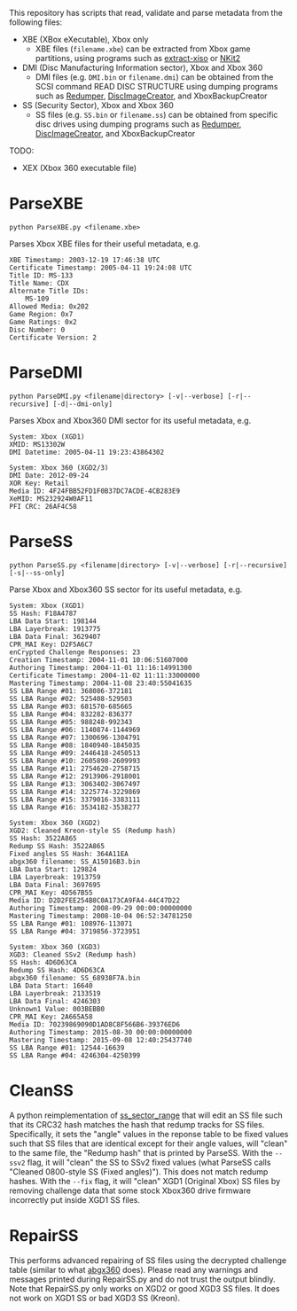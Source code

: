 This repository has scripts that read, validate and parse metadata from the following files:
- XBE (XBox eXecutable), Xbox only
    - XBE files (`filename.xbe`) can be extracted from Xbox game partitions, using programs such as [extract-xiso](https://github.com/XboxDev/extract-xiso) or [NKit2](https://github.com/Nanook/NKit)
- DMI (Disc Manufacturing Information sector), Xbox and Xbox 360
    - DMI files (e.g. `DMI.bin` or `filename.dmi`) can be obtained from the SCSI command READ DISC STRUCTURE using dumping programs such as [Redumper](https://github.com/superg/redumper), [DiscImageCreator](https://github.com/saramibreak/DiscImageCreator/), and XboxBackupCreator
- SS (Security Sector), Xbox and Xbox 360
    - SS files (e.g. `SS.bin` or `filename.ss`) can be obtained from specific disc drives using dumping programs such as [Redumper](https://github.com/superg/redumper), [DiscImageCreator](https://github.com/saramibreak/DiscImageCreator/), and XboxBackupCreator

TODO:
- XEX (Xbox 360 executable file)

# ParseXBE

`python ParseXBE.py <filename.xbe>`

Parses Xbox XBE files for their useful metadata, e.g.

```
XBE Timestamp: 2003-12-19 17:46:38 UTC
Certificate Timestamp: 2005-04-11 19:24:08 UTC
Title ID: MS-133
Title Name: CDX
Alternate Title IDs:
    MS-109
Allowed Media: 0x202
Game Region: 0x7
Game Ratings: 0x2
Disc Number: 0
Certificate Version: 2
```

# ParseDMI

`python ParseDMI.py <filename|directory> [-v|--verbose] [-r|--recursive] [-d|--dmi-only]`

Parses Xbox and Xbox360 DMI sector for its useful metadata, e.g.

```
System: Xbox (XGD1)
XMID: MS13302W
DMI Datetime: 2005-04-11 19:23:43864302
```
```
System: Xbox 360 (XGD2/3)
DMI Date: 2012-09-24
XOR Key: Retail
Media ID: 4F24FBB52FD1F0B37DC7ACDE-4CB283E9
XeMID: MS232924W0AF11
PFI CRC: 26AF4C58
```

# ParseSS

`python ParseSS.py <filename|directory> [-v|--verbose] [-r|--recursive] [-s|--ss-only]`

Parse Xbox and Xbox360 SS sector for its useful metadata, e.g.

```
System: Xbox (XGD1)
SS Hash: F18A4787
LBA Data Start: 198144
LBA Layerbreak: 1913775
LBA Data Final: 3629407
CPR_MAI Key: D2F5A6C7
enCrypted Challenge Responses: 23
Creation Timestamp: 2004-11-01 10:06:51607000
Authoring Timestamp: 2004-11-01 11:16:14991300
Certificate Timestamp: 2004-11-02 11:11:33000000
Mastering Timestamp: 2004-11-08 23:40:55041635
SS LBA Range #01: 368086-372181
SS LBA Range #02: 525408-529503
SS LBA Range #03: 681570-685665
SS LBA Range #04: 832282-836377
SS LBA Range #05: 988248-992343
SS LBA Range #06: 1140874-1144969
SS LBA Range #07: 1300696-1304791
SS LBA Range #08: 1840940-1845035
SS LBA Range #09: 2446418-2450513
SS LBA Range #10: 2605898-2609993
SS LBA Range #11: 2754620-2758715
SS LBA Range #12: 2913906-2918001
SS LBA Range #13: 3063402-3067497
SS LBA Range #14: 3225774-3229869
SS LBA Range #15: 3379016-3383111
SS LBA Range #16: 3534182-3538277
```
```
System: Xbox 360 (XGD2)
XGD2: Cleaned Kreon-style SS (Redump hash)
SS Hash: 3522A865
Redump SS Hash: 3522A865
Fixed angles SS Hash: 364A11EA
abgx360 filename: SS_A15016B3.bin
LBA Data Start: 129824
LBA Layerbreak: 1913759
LBA Data Final: 3697695
CPR_MAI Key: 4D567B55
Media ID: D2D2FEE254B8C0A173CA9FA4-44C47D22
Authoring Timestamp: 2008-09-29 00:00:00000000
Mastering Timestamp: 2008-10-04 06:52:34781250
SS LBA Range #01: 108976-113071
SS LBA Range #04: 3719856-3723951
```
```
System: Xbox 360 (XGD3)
XGD3: Cleaned SSv2 (Redump hash)
SS Hash: 4D6D63CA
Redump SS Hash: 4D6D63CA
abgx360 filename: SS_68938F7A.bin
LBA Data Start: 16640
LBA Layerbreak: 2133519
LBA Data Final: 4246303
Unknown1 Value: 003BEBB0
CPR_MAI Key: 2A665A58
Media ID: 70239869090D1AD8C8F566B6-39376ED6
Authoring Timestamp: 2015-08-30 00:00:00000000
Mastering Timestamp: 2015-09-08 12:40:25437740
SS LBA Range #01: 12544-16639
SS LBA Range #04: 4246304-4250399
```

# CleanSS

A python reimplementation of [ss_sector_range](http://redump.org/download/ss_sector_range_1.0e.rar) that will edit an SS file such that its CRC32 hash matches the hash that redump tracks for SS files.
Specifically, it sets the "angle" values in the reponse table to be fixed values such that SS files that are identical except for their angle values, will "clean" to the same file, the "Redump hash" that is printed by ParseSS.
With the `--ssv2` flag, it will "clean" the SS to SSv2 fixed values (what ParseSS calls "Cleaned 0800-style SS (Fixed angles)"). This does not match redump hashes.
With the `--fix` flag, it will "clean" XGD1 (Original Xbox) SS files by removing challenge data that some stock Xbox360 drive firmware incorrectly put inside XGD1 SS files.

# RepairSS

This performs advanced repairing of SS files using the decrypted challenge table (similar to what [abgx360](https://abgx360.hadzz.com/) does).
Please read any warnings and messages printed during RepairSS.py and do not trust the output blindly.
Note that RepairSS.py only works on XGD2 or good XGD3 SS files. It does not work on XGD1 SS or bad XGD3 SS (Kreon).
